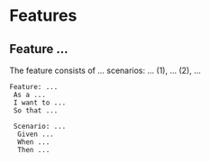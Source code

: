 # Features

## Feature ...
The feature consists of ... scenarios: ... (1), ... (2), ... 

```gherkin
Feature: ...
 As a ...
 I want to ...
 So that ...

 Scenario: ...
  Given ...
  When ...
  Then ...
```
